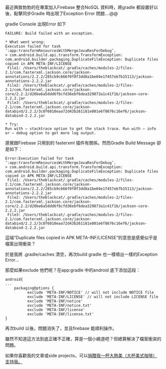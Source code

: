 
最近興致勃勃的在專案加入Firebase 整合NoSQL 資料時，將gradle 都設置好以後，點擊同步Gradle 時出現了Exception Error 問題….@@

gradle Console 出現Error 如下

    FAILURE: Build failed with an exception.

    * What went wrong:
    Execution failed for task ‘:app:transformResourcesWithMergeJavaResForDebug’.
    > com.android.build.api.transform.TransformException: com.android.builder.packaging.DuplicateFileException: Duplicate files copied in APK META-INF/LICENSE
     File1: /Users/theblackcat/.gradle/caches/modules-2/files-2.1/com.fasterxml.jackson.core/jackson-annotations/2.2.2/285cb9c666f0f0f3dd8a1be04e1f457eb7b15113/jackson-annotations-2.2.2.jar
     File2: /Users/theblackcat/.gradle/caches/modules-2/files-2.1/com.fasterxml.jackson.core/jackson-core/2.2.2/d20be6a5ddd6f8cfd36ebf6dea329873a1c41f1b/jackson-core-2.2.2.jar
     File3: /Users/theblackcat/.gradle/caches/modules-2/files-2.1/com.fasterxml.jackson.core/jackson-databind/2.2.2/3c8f6018eaa72d43b261181e801e6f8676c16ef6/jackson-databind-2.2.2.jar

    * Try:
    Run with — stacktrace option to get the stack trace. Run with — info or — debug option to get more log output.

感覺跟Firebase 只用到的 fasterxml 插件有關係。然而Gradle Build Message 卻是如下：

    Error:Execution failed for task ‘:app:transformResourcesWithMergeJavaResForDebug’.
    > com.android.build.api.transform.TransformException: com.android.builder.packaging.DuplicateFileException: Duplicate files copied in APK META-INF/LICENSE
     File1: /Users/theblackcat/.gradle/caches/modules-2/files-2.1/com.fasterxml.jackson.core/jackson-annotations/2.2.2/285cb9c666f0f0f3dd8a1be04e1f457eb7b15113/jackson-annotations-2.2.2.jar
     File2: /Users/theblackcat/.gradle/caches/modules-2/files-2.1/com.fasterxml.jackson.core/jackson-core/2.2.2/d20be6a5ddd6f8cfd36ebf6dea329873a1c41f1b/jackson-core-2.2.2.jar
     File3: /Users/theblackcat/.gradle/caches/modules-2/files-2.1/com.fasterxml.jackson.core/jackson-databind/2.2.2/3c8f6018eaa72d43b261181e801e6f8676c16ef6/jackson-databind-2.2.2.jar

這端“Duplicate files copied in APK META-INF/LICENSE”的意思是感覺似乎是檔案出現衝突？

於是我將 .gradle/caches 清空，再次build gradle 也一樣噴出一樣的Exception Error…

那麼如果exclude 他們呢？在app:gradle 中的android 底下添加這段：

    android{
    ...
        packagingOptions {
              exclude 'META-INF/NOTICE' // will not include NOTICE file
              exclude 'META-INF/LICENSE' // will not include LICENSE file
              exclude 'META-INF/notice'
              exclude 'META-INF/notice.txt'
              exclude 'META-INF/license'
              exclude 'META-INF/license.txt'
    }

再次build 以後，問題消失了，並且firebase 能順利操作。

雖然不知道這方法到底正確不正確，算是一個小繞道吧？但總算解決了檔案衝突的問題。

如果你喜歡我的文章或side projects，可以[捐贈我一杯大熱美（大杯美式咖啡）支持我。](https://www.buymeacoffee.com/theblackcat102)